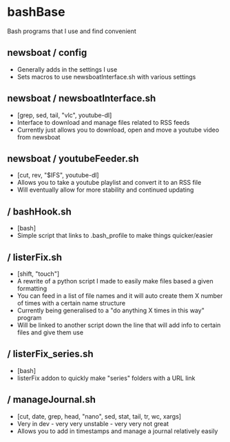 # bashBase
Bash programs that I use and find convenient

## newsboat / config
- Generally adds in the settings I use
- Sets macros to use newsboatInterface.sh with various settings

## newsboat / newsboatInterface.sh
- [grep, sed, tail, "vlc", youtube-dl]
- Interface to download and manage files related to RSS feeds
- Currently just allows you to download, open and move a youtube video from newsboat

## newsboat / youtubeFeeder.sh
- [cut, rev, "$IFS", youtube-dl]
- Allows you to take a youtube playlist and convert it to an RSS file
- Will eventually allow for more stability and continued updating

## / bashHook.sh
- [bash]
- Simple script that links to .bash_profile to make things quicker/easier

## / listerFix.sh
- [shift, "touch"]
- A rewrite of a python script I made to easily make files based a given formatting
- You can feed in a list of file names and it will auto create them X number of times with a certain name structure
- Currently being generalised to a "do anything X times in this way" program
- Will be linked to another script down the line that will add info to certain files and give them use

## / listerFix_series.sh
- [bash]
- listerFix addon to quickly make "series" folders with a URL link

## / manageJournal.sh
- [cut, date, grep, head, "nano", sed, stat, tail, tr, wc, xargs]
- Very in dev - very very unstable - very very not great
- Allows you to add in timestamps and manage a journal relatively easily

